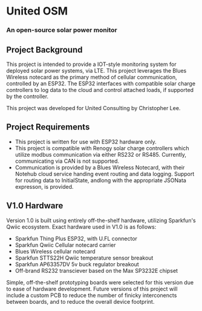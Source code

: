 # United OSM
### An open-source solar power monitor

## Project Background
This project is intended to provide a IOT-style monitoring system for deployed solar power systems, via LTE. This project leverages the Blues Wireless notecard as the primary method of cellular communication, controlled by an ESP32. The ESP32 interfaces with compatible solar charge controllers to log data to the cloud and control attached loads, if supported by the controller.

This project was developed for United Consulting by Christopher Lee. 

## Project Requirements
- This project is written for use with ESP32 hardware only.
- This project is compatible with Renogy solar charge controllers which utilize modbus communication via either RS232 or RS485. Currently, communicating via CAN is not supported.
- Communication is provided by a Blues Wireless Notecard, with their Notehub cloud service handing event routing and data logging. Support for routing data to InitialState, andlong with the appropriate JSONata expresson, is provided.

## V1.0 Hardware
Version 1.0 is built using entirely off-the-shelf hardware, utilizing Sparkfun's Qwiic ecosystem. Exact hardware used in V1.0 is as follows:
- Sparkfun Thing Plus ESP32, with U.FL connector
- Sparkfun Qwiic Cellular notecard carrier
- Blues Wireless cellular notecard
- Sparkfun STTS22H Qwiic temperature sensor breakout
- Sparkfun AP63357DV 5v buck regulator breakout
- Off-brand RS232 transciever based on the Max SP3232E chipset

Simple, off-the-shelf prototyping boards were selected for this version due to ease of hardware development. Future versions of this project will include a custom PCB to reduce the number of finicky interconencts between boards, and to reduce the overall device footprint.
